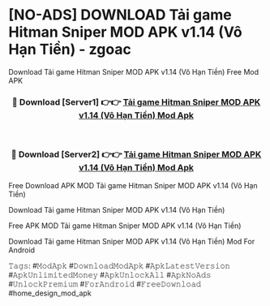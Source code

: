 # [NO-ADS] DOWNLOAD Tải game Hitman Sniper MOD APK v1.14 (Vô Hạn Tiền) - zgoac
Download Tải game Hitman Sniper MOD APK v1.14 (Vô Hạn Tiền) Free Mod APK

<div align="center">
<h3>🔴 Download [Server1] 👉👉 <a href="https://apk-comot.site?title=Tải_game_Hitman_Sniper_MOD_APK_v1.14_(Vô_Hạn_Tiền)">Tải game Hitman Sniper MOD APK v1.14 (Vô Hạn Tiền) Mod Apk</a></h3><br>

<h3>🔴 Download [Server2] 👉👉 <a href="https://apk-comot.site?title=Tải_game_Hitman_Sniper_MOD_APK_v1.14_(Vô_Hạn_Tiền)">Tải game Hitman Sniper MOD APK v1.14 (Vô Hạn Tiền) Mod Apk</a></h3>
</div>


Free Download APK MOD Tải game Hitman Sniper MOD APK v1.14 (Vô Hạn Tiền)

Download Tải game Hitman Sniper MOD APK v1.14 (Vô Hạn Tiền) 

Free APK MOD Tải game Hitman Sniper MOD APK v1.14 (Vô Hạn Tiền) 

Download Tải game Hitman Sniper MOD APK v1.14 (Vô Hạn Tiền) Mod For Android

𝚃𝚊𝚐𝚜: #𝙼𝚘𝚍𝙰𝚙𝚔 #𝙳𝚘𝚠𝚗𝚕𝚘𝚊𝚍𝙼𝚘𝚍𝙰𝚙𝚔 #𝙰𝚙𝚔𝙻𝚊𝚝𝚎𝚜𝚝𝚅𝚎𝚛𝚜𝚒𝚘𝚗 #𝙰𝚙𝚔𝚄𝚗𝚕𝚒𝚖𝚒𝚝𝚎𝚍𝙼𝚘𝚗𝚎𝚢 #𝙰𝚙𝚔𝚄𝚗𝚕𝚘𝚌𝚔𝙰𝚕𝚕 #𝙰𝚙𝚔𝙽𝚘𝙰𝚍𝚜 #𝚄𝚗𝚕𝚘𝚌𝚔𝙿𝚛𝚎𝚖𝚒𝚞𝚖 #𝙵𝚘𝚛𝙰𝚗𝚍𝚛𝚘𝚒𝚍 #𝙵𝚛𝚎𝚎𝙳𝚘𝚠𝚗𝚕𝚘𝚊𝚍 #home_design_mod_apk
